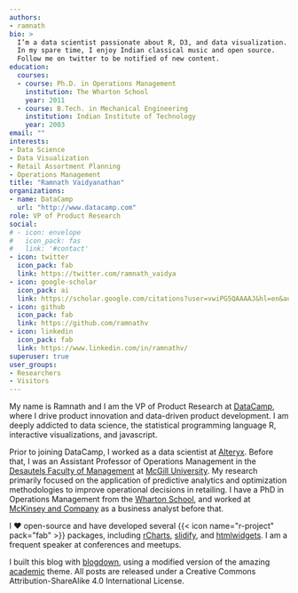 ```yaml
---
authors:
- ramnath
bio: >
  I’m a data scientist passionate about R, D3, and data visualization.
  In my spare time, I enjoy Indian classical music and open source. 
  Follow me on twitter to be notified of new content.
education:
  courses:
  - course: Ph.D. in Operations Management
    institution: The Wharton School
    year: 2011
  - course: B.Tech. in Mechanical Engineering
    institution: Indian Institute of Technology
    year: 2003
email: ""
interests:
- Data Science
- Data Visualization
- Retail Assortment Planning
- Operations Management
title: "Ramnath Vaidyanathan"
organizations:
- name: DataCamp
  url: "http://www.datacamp.com"
role: VP of Product Research
social:
# - icon: envelope
#   icon_pack: fas
#   link: '#contact'
- icon: twitter
  icon_pack: fab
  link: https://twitter.com/ramnath_vaidya
- icon: google-scholar
  icon_pack: ai
  link: https://scholar.google.com/citations?user=vwiPG5QAAAAJ&hl=en&authuser=1
- icon: github
  icon_pack: fab
  link: https://github.com/ramnathv
- icon: linkedin
  icon_pack: fab
  link: https://www.linkedin.com/in/ramnathv/
superuser: true
user_groups:
- Researchers
- Visitors
---
```


My name is Ramnath and I am the VP of Product Research at [DataCamp](https://www.datacamp.com), where I drive product innovation and data-driven product development. I am deeply addicted to data science, the statistical programming language R, interactive visualizations, and javascript.

Prior to joining DataCamp, I worked as a data scientist at [Alteryx](https://www.alteryx.com). Before that, I was an Assistant Professor of Operations Management in the [Desautels Faculty of Management](https://www.mcgill.ca/desautels/) at [McGill University](https://www.mcgill.ca). My research primarily focused on the application of predictive analytics and optimization methodologies to improve operational decisions in retailing. I have a PhD in Operations Management from the [Wharton School](https://www.wharton.upenn.edu/), and worked at [McKinsey and Company](https://www.mckinsey.com) as a business analyst before that.

I :heart: open-source and have developed several {{< icon name="r-project" pack="fab" >}} packages, including [rCharts](http://github.com/ramnathv/rCharts), [slidify](http://slidify.org), and [htmlwidgets](http://htmlwidgets.org). I am a frequent speaker at conferences and meetups.

I built this blog with [blogdown](https://bookdown.org/yihui/blogdown/), using a modified version of the amazing [academic](https://sourcethemes.com/academic/) theme. All posts are released under a Creative Commons Attribution-ShareAlike 4.0 International License.
